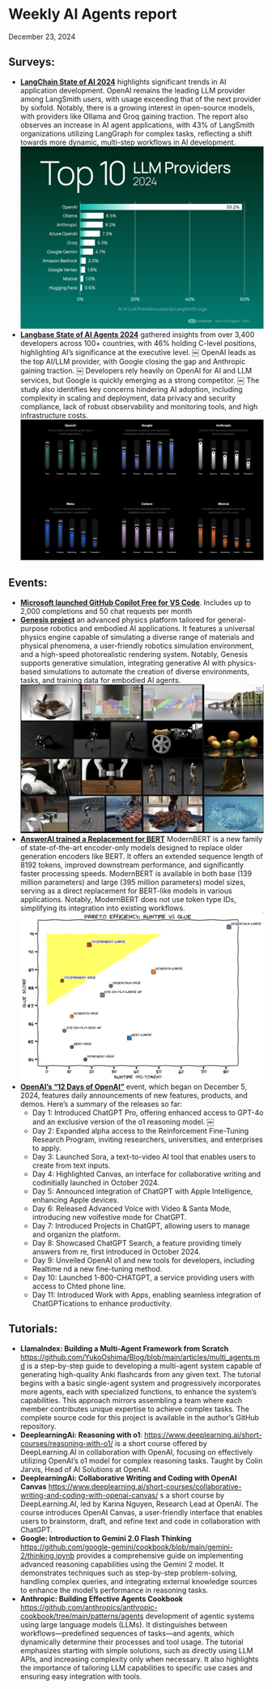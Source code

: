 # Weekly AI Agents report
December 23, 2024


## Surveys:
- [**LangChain State of AI 2024**](https://blog.langchain.dev/langchain-state-of-ai-2024/)  highlights significant trends in AI application development. OpenAI remains the leading LLM provider among LangSmith users, with usage exceeding that of the next provider by sixfold. Notably, there is a growing interest in open-source models, with providers like Ollama and Groq gaining traction. The report also observes an increase in AI agent applications, with 43% of LangSmith organizations utilizing LangGraph for complex tasks, reflecting a shift towards more dynamic, multi-step workflows in AI development.
![alt text](image.png)
- [**Langbase State of AI Agents 2024**](https://langbase.com/state-of-ai-agents) gathered insights from over 3,400 developers across 100+ countries, with 46% holding C-level positions, highlighting AI’s significance at the executive level. ￼ OpenAI leads as the top AI/LLM provider, with Google closing the gap and Anthropic gaining traction. ￼ Developers rely heavily on OpenAI for AI and LLM services, but Google is quickly emerging as a strong competitor. ￼ The study also identifies key concerns hindering AI adoption, including complexity in scaling and deployment, data privacy and security compliance, lack of robust observability and monitoring tools, and high infrastructure costs.
![alt text](image-1.png)


## Events:
- [**Microsoft launched GitHub Copilot Free for VS Code**](https://github.com/features/copilot/plans?cft=copilot_li.features_copilot&utm_campaign=social_ms). Includes up to 2,000 completions and 50 chat requests per month
- [**Genesis project**](https://github.com/Genesis-Embodied-AI/Genesis) an advanced physics platform tailored for general-purpose robotics and embodied AI applications. It features a universal physics engine capable of simulating a diverse range of materials and physical phenomena, a user-friendly robotics simulation environment, and a high-speed photorealistic rendering system. Notably, Genesis supports generative simulation, integrating generative AI with physics-based simulations to automate the creation of diverse environments, tasks, and training data for embodied AI agents.
![alt text](image-2.png)
- [**AnswerAI trained a Replacement for BERT**](https://huggingface.co/blog/modernbert) ModernBERT is a new family of state-of-the-art encoder-only models designed to replace older generation encoders like BERT. It offers an extended sequence length of 8192 tokens, improved downstream performance, and significantly faster processing speeds. ModernBERT is available in both base (139 million parameters) and large (395 million parameters) model sizes, serving as a direct replacement for BERT-like models in various applications. Notably, ModernBERT does not use token type IDs, simplifying its integration into existing workflows.
![alt text](image-3.png)
- [**OpenAI’s “12 Days of OpenAI”**](https://openai.com/12-days/) event, which began on December 5, 2024, features daily announcements of new features, products, and demos. Here’s a summary of the releases so far:
    - Day 1: Introduced ChatGPT Pro, offering enhanced access to GPT-4o and an exclusive version of the o1 reasoning model. ￼
    - Day 2: Expanded alpha access to the Reinforcement Fine-Tuning Research Program, inviting researchers, universities, and enterprises to apply.
    - Day 3: Launched Sora, a text-to-video AI tool that enables users to create  from text inputs.
    - Day 4: Highlighted Canvas, an interface for collaborative writing and codinitially launched in October 2024.
    - Day 5: Announced integration of ChatGPT with Apple Intelligence, enhancing  Apple devices.
    - Day 6: Released Advanced Voice with Video & Santa Mode, introducing new voifestive mode for ChatGPT.
    - Day 7: Introduced Projects in ChatGPT, allowing users to manage and organizn the platform.
    - Day 8: Showcased ChatGPT Search, a feature providing timely answers from re, first introduced in October 2024.
    - Day 9: Unveiled OpenAI o1 and new tools for developers, including Realtime nd a new fine-tuning method.
    - Day 10: Launched 1-800-CHATGPT, a service providing users with access to Chted phone line.
    - Day 11: Introduced Work with Apps, enabling seamless integration of ChatGPTications to enhance productivity.


## Tutorials:
- **LlamaIndex: Building a Multi-Agent Framework from Scratch** https://github.com/YukoOshima/Blog/blob/main/articles/multi_agents.md is a step-by-step guide to developing a multi-agent system capable of generating high-quality Anki flashcards from any given text. The tutorial begins with a basic single-agent system and progressively incorporates more agents, each with specialized functions, to enhance the system’s capabilities. This approach mirrors assembling a team where each member contributes unique expertise to achieve complex tasks. The complete source code for this project is available in the author’s GitHub repository. 
- **DeeplearningAi: Reasoning with o1**: https://www.deeplearning.ai/short-courses/reasoning-with-o1/ is a short course offered by DeepLearning.AI in collaboration with OpenAI, focusing on effectively utilizing OpenAI’s o1 model for complex reasoning tasks. Taught by Colin Jarvis, Head of AI Solutions at OpenAI. 
- **DeeplearningAi: Collaborative Writing and Coding with OpenAI Canvas** https://www.deeplearning.ai/short-courses/collaborative-writing-and-coding-with-openai-canvas/ s a short course by DeepLearning.AI, led by Karina Nguyen, Research Lead at OpenAI. The course introduces OpenAI Canvas, a user-friendly interface that enables users to brainstorm, draft, and refine text and code in collaboration with ChatGPT. 
- **Google: Introduction to Gemini 2.0 Flash Thinking** https://github.com/google-gemini/cookbook/blob/main/gemini-2/thinking.ipynb provides a comprehensive guide on implementing advanced reasoning capabilities using the Gemini 2 model. It demonstrates techniques such as step-by-step problem-solving, handling complex queries, and integrating external knowledge sources to enhance the model’s performance in reasoning tasks. 
- **Anthropic: Building Effective Agents Cookbook** https://github.com/anthropics/anthropic-cookbook/tree/main/patterns/agents development of agentic systems using large language models (LLMs). It distinguishes between workflows—predefined sequences of tasks—and agents, which dynamically determine their processes and tool usage. The tutorial emphasizes starting with simple solutions, such as directly using LLM APIs, and increasing complexity only when necessary. It also highlights the importance of tailoring LLM capabilities to specific use cases and ensuring easy integration with tools.
